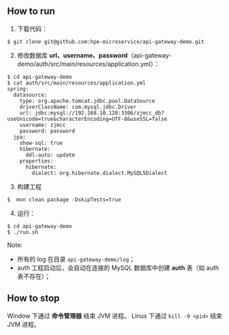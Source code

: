 ## How to run
1. 下载代码：
``` shell
$ git clone git@github.com:hpe-microservice/api-gateway-demo.git
```
2. 修改数据库 **url、username、password**（api-gateway-demo/auth/src/main/resources/application.yml）：
``` shell
$ cd api-gateway-demo
$ cat auth/src/main/resources/application.yml
spring:
  datasource:
    type: org.apache.tomcat.jdbc.pool.DataSource
    driverClassName: com.mysql.jdbc.Driver
    url: jdbc:mysql://192.168.10.128:3306/zjmcc_db?useUnicode=true&characterEncoding=UTF-8&useSSL=false
    username: zjmcc
    password: password
  jpa:
    show-sql: true
    hibernate:
      ddl-auto: update
    properties:
      hibernate:
        dialect: org.hibernate.dialect.MySQL5Dialect
```
3. 构建工程
``` shell
$  mvn clean package -DskipTests=true
```
4. 运行：
``` shell
$ cd api-gateway-demo
$ ./run.sh
```

Note:

- 所有的 log 在目录 `api-gateway-demo/log`；
- auth 工程启动后，会自动在连接的 MySQL 数据库中创建 **auth** 表（如 auth 表不存在）；

## How to stop
Window 下通过 **命令管理器** 结束 JVM 进程。
Linux 下通过 `kill -9 <pid>` 结束 JVM 进程。
